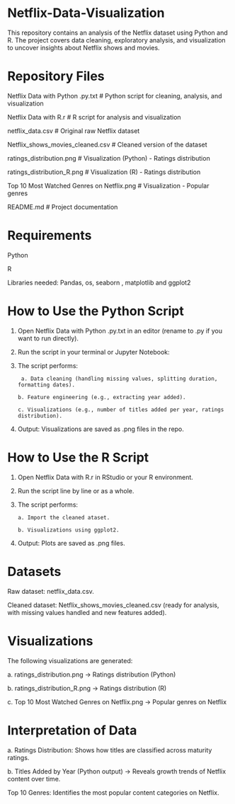 # Netflix-Data-Visualization
This repository contains an analysis of the Netflix dataset using Python and R.
The project covers data cleaning, exploratory analysis, and visualization to uncover insights about Netflix shows and movies.

# Repository Files
Netflix Data with Python .py.txt     # Python script for cleaning, analysis, and visualization

Netflix Data with R.r                # R script for analysis and visualization

netflix_data.csv                     # Original raw Netflix dataset

Netflix_shows_movies_cleaned.csv     # Cleaned version of the dataset

ratings_distribution.png             # Visualization (Python) - Ratings distribution

ratings_distribution_R.png           # Visualization (R) - Ratings distribution

Top 10 Most Watched Genres on Netflix.png  # Visualization - Popular genres

README.md                            # Project documentation

# Requirements

Python

R

Libraries needed: Pandas, os, seaborn , matplotlib and ggplot2

# How to Use the Python Script

1. Open Netflix Data with Python .py.txt in an editor (rename to .py if you want to run directly).

2. Run the script in your terminal or Jupyter Notebook:

3. The script performs:

        a. Data cleaning (handling missing values, splitting duration, formatting dates).

       b. Feature engineering (e.g., extracting year added).

       c. Visualizations (e.g., number of titles added per year, ratings distribution).

4. Output: Visualizations are saved as .png files in the repo.


# How to Use the R Script
1. Open Netflix Data with R.r in RStudio or your R environment.

2. Run the script line by line or as a whole.

3. The script performs:

       a. Import the cleaned ataset.

       b. Visualizations using ggplot2.

4. Output: Plots are saved as .png files.

# Datasets

Raw dataset: netflix_data.csv.

Cleaned dataset: Netflix_shows_movies_cleaned.csv (ready for analysis, with missing values handled and new features added).


# Visualizations

The following visualizations are generated:

a. ratings_distribution.png → Ratings distribution (Python)

b. ratings_distribution_R.png → Ratings distribution (R)

c. Top 10 Most Watched Genres on Netflix.png → Popular genres on Netflix


# Interpretation of Data

a. Ratings Distribution: Shows how titles are classified across maturity ratings.

b. Titles Added by Year (Python output) → Reveals growth trends of Netflix content over time.

Top 10 Genres: Identifies the most popular content categories on Netflix.

